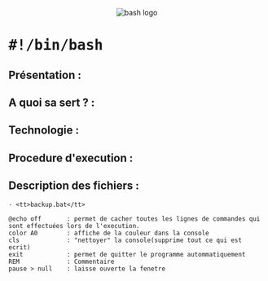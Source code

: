 <p align="center">
<img src="https://user-images.githubusercontent.com/38507456/58379582-c13f6700-7fa5-11e9-8a4a-f71c46db23b6.png" alt="bash logo"/>
</p>

# <tt>#!/bin/bash</tt>

## Présentation :

## A quoi sa sert ? :

## Technologie : 

## Procedure d'execution :

## Description des fichiers : 

	- <tt>backup.bat</tt>

```
@echo off 		: permet de cacher toutes les lignes de commandes qui sont effectuées lors de l'execution. 
color A0  		: affiche de la couleur dans la console
cls       		: "nettoyer" la console(supprime tout ce qui est ecrit)
exit      		: permet de quitter le programme autommatiquement 
REM       		: Commentaire 
pause > null 	: laisse ouverte la fenetre
```

  
